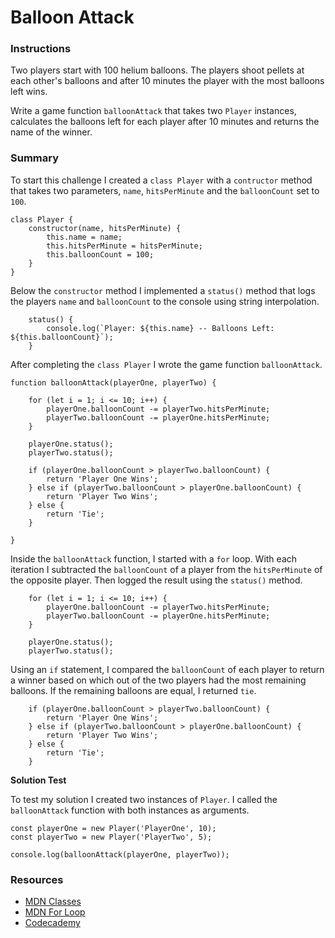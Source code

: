 # Balloon Attack

### Instructions

Two players start with 100 helium balloons. The players shoot pellets at each other's balloons and after 10 minutes the player with the most balloons left wins.

Write a game function `balloonAttack` that takes two `Player` instances, calculates the balloons left for each player after 10 minutes and returns the name of the winner.

### Summary

To start this challenge I created a `class Player` with a `contructor` method that takes two parameters, `name`, `hitsPerMinute` and the `balloonCount` set to `100`.

```
class Player {
    constructor(name, hitsPerMinute) {
        this.name = name;
        this.hitsPerMinute = hitsPerMinute;
        this.balloonCount = 100;
    }
}
```

Below the `constructor` method I implemented a `status()` method that logs the players `name` and `balloonCount` to the console using string interpolation.

```
    status() {
        console.log(`Player: ${this.name} -- Balloons Left: ${this.balloonCount}`);
    }
```

After completing the `class Player` I wrote the game function `balloonAttack`.

```
function balloonAttack(playerOne, playerTwo) {

    for (let i = 1; i <= 10; i++) {
        playerOne.balloonCount -= playerTwo.hitsPerMinute;
        playerTwo.balloonCount -= playerOne.hitsPerMinute;
    }

    playerOne.status();
    playerTwo.status();

    if (playerOne.balloonCount > playerTwo.balloonCount) {
        return 'Player One Wins';
    } else if (playerTwo.balloonCount > playerOne.balloonCount) {
        return 'Player Two Wins';
    } else {
        return 'Tie';
    }

}
```

Inside the `balloonAttack` function, I started with a `for` loop. With each iteration I subtracted the `balloonCount` of a player from the `hitsPerMinute` of the opposite player. Then logged the result using the `status()` method.

```
    for (let i = 1; i <= 10; i++) {
        playerOne.balloonCount -= playerTwo.hitsPerMinute;
        playerTwo.balloonCount -= playerOne.hitsPerMinute;
    }

    playerOne.status();
    playerTwo.status();
```

Using an `if` statement, I compared the `balloonCount` of each player to return a winner based on which out of the two players had the most remaining balloons. If the remaining balloons are equal, I returned `tie`.

```
    if (playerOne.balloonCount > playerTwo.balloonCount) {
        return 'Player One Wins';
    } else if (playerTwo.balloonCount > playerOne.balloonCount) {
        return 'Player Two Wins';
    } else {
        return 'Tie';
    }
```

**Solution Test**

To test my solution I created two instances of `Player`. I called the `balloonAttack` function with both instances as arguments.

```
const playerOne = new Player('PlayerOne', 10);
const playerTwo = new Player('PlayerTwo', 5);

console.log(balloonAttack(playerOne, playerTwo));
```

### Resources 

- [MDN Classes](https://developer.mozilla.org/en-US/docs/Web/JavaScript/Reference/Classes)
- [MDN For Loop](https://developer.mozilla.org/en-US/docs/Web/JavaScript/Reference/Statements/for)
- [Codecademy](https://www.codecademy.com/)